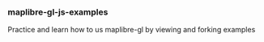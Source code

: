 ### maplibre-gl-js-examples

Practice and learn how to us maplibre-gl by viewing and forking examples
